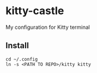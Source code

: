 # kitty-castle
My configuration for Kitty terminal

## Install

    cd ~/.config
    ln -s <PATH TO REPO>/kitty kitty

